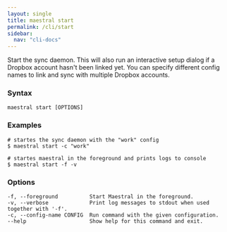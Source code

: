 ```yaml
---
layout: single
title: maestral start
permalink: /cli/start
sidebar:
  nav: "cli-docs"
---
```


Start the sync daemon. This will also run an interactive setup dialog if a Dropbox account
hasn't been linked yet. You can specify different config names to link and sync with
multiple Dropbox accounts.

### Syntax

```
maestral start [OPTIONS]
```

### Examples

```shell
# startes the sync daemon with the "work" config
$ maestral start -c "work"

# startes maestral in the foreground and prints logs to console
$ maestral start -f -v
```

### Options

```
-f, --foreground          Start Maestral in the foreground.
-v, --verbose             Print log messages to stdout when used together with '-f'.
-c, --config-name CONFIG  Run command with the given configuration.
--help                    Show help for this command and exit.
```
